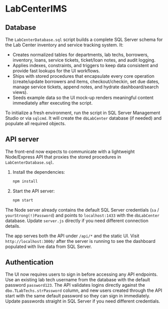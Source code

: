 # LabCenterIMS

## Database

The `LabCenterDatabase.sql` script builds a complete SQL Server schema for the Lab Center inventory and service tracking system. It:

* Creates normalized tables for departments, lab techs, borrowers, inventory, loans, service tickets, ticket/loan notes, and audit logging.
* Applies indexes, constraints, and triggers to keep data consistent and provide fast lookups for the UI workflows.
* Ships with stored procedures that encapsulate every core operation (create/update borrowers and items, checkout/checkin, set due dates, manage service tickets, append notes, and hydrate dashboard/search views).
* Seeds example data so the UI mock-up renders meaningful content immediately after executing the script.

To initialize a fresh environment, run the script in SQL Server Management Studio or via `sqlcmd`. It will create the `dbLabCenter` database (if needed) and populate all required objects.

## API server

The front-end now expects to communicate with a lightweight Node/Express API that proxies the stored procedures in `LabCenterDatabase.sql`.

1. Install the dependencies:

   ```bash
   npm install
   ```

2. Start the API server:

   ```bash
   npm start
   ```

The Node server already contains the default SQL Server credentials (`sa` / `yourStrong(!)Password`) and points to `localhost:1433` with the `dbLabCenter` database. Update `server.js` directly if you need different connection details.

The app serves both the API under `/api/*` and the static UI. Visit `http://localhost:3000/` after the server is running to see the dashboard populated with live data from SQL Server.

## Authentication

The UI now requires users to sign in before accessing any API endpoints. Use an existing lab tech username from the database with the default password `password123`. The API validates logins directly against the `dbo.TLabTechs.strPassword` column, and new users created through the API start with the same default password so they can sign in immediately. Update passwords straight in SQL Server if you need different credentials.
